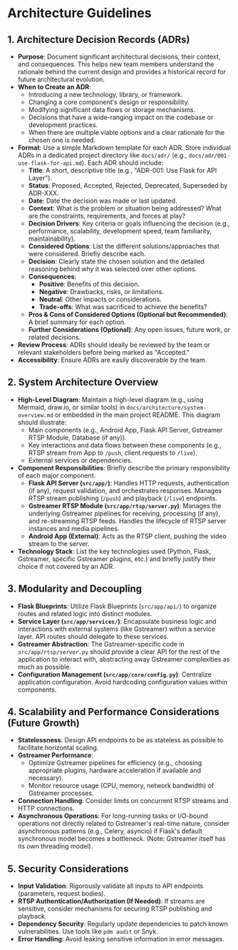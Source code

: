 # Architecture Guidelines

## 1. Architecture Decision Records (ADRs)

- **Purpose**: Document significant architectural decisions, their context, and consequences. This helps new team members understand the rationale behind the current design and provides a historical record for future architectural evolution.
- **When to Create an ADR**:
    - Introducing a new technology, library, or framework.
    - Changing a core component's design or responsibility.
    - Modifying significant data flows or storage mechanisms.
    - Decisions that have a wide-ranging impact on the codebase or development practices.
    - When there are multiple viable options and a clear rationale for the chosen one is needed.
- **Format**: Use a simple Markdown template for each ADR. Store individual ADRs in a dedicated project directory like `docs/adr/` (e.g., `docs/adr/001-use-flask-for-api.md`). Each ADR should include:
    - **Title**: A short, descriptive title (e.g., "ADR-001: Use Flask for API Layer").
    - **Status**: Proposed, Accepted, Rejected, Deprecated, Superseded by ADR-XXX.
    - **Date**: Date the decision was made or last updated.
    - **Context**: What is the problem or situation being addressed? What are the constraints, requirements, and forces at play?
    - **Decision Drivers**: Key criteria or goals influencing the decision (e.g., performance, scalability, development speed, team familiarity, maintainability).
    - **Considered Options**: List the different solutions/approaches that were considered. Briefly describe each.
    - **Decision**: Clearly state the chosen solution and the detailed reasoning behind why it was selected over other options.
    - **Consequences**:
        - **Positive**: Benefits of this decision.
        - **Negative**: Drawbacks, risks, or limitations.
        - **Neutral**: Other impacts or considerations.
        - **Trade-offs**: What was sacrificed to achieve the benefits?
    - **Pros & Cons of Considered Options (Optional but Recommended)**: A brief summary for each option.
    - **Further Considerations (Optional)**: Any open issues, future work, or related decisions.
- **Review Process**: ADRs should ideally be reviewed by the team or relevant stakeholders before being marked as "Accepted."
- **Accessibility**: Ensure ADRs are easily discoverable by the team.

## 2. System Architecture Overview

- **High-Level Diagram**: Maintain a high-level diagram (e.g., using Mermaid, draw.io, or similar tools) in `docs/architecture/system-overview.md` or embedded in the main project README. This diagram should illustrate:
    - Main components (e.g., Android App, Flask API Server, Gstreamer RTSP Module, Database (if any)).
    - Key interactions and data flows between these components (e.g., RTSP stream from App to `/push`, client requests to `/live`).
    - External services or dependencies.
- **Component Responsibilities**: Briefly describe the primary responsibility of each major component.
    - **Flask API Server (`src/app/`)**: Handles HTTP requests, authentication (if any), request validation, and orchestrates responses. Manages RTSP stream publishing (`/push`) and playback (`/live`) endpoints.
    - **Gstreamer RTSP Module (`src/app/rtsp/server.py`)**: Manages the underlying Gstreamer pipelines for receiving, processing (if any), and re-streaming RTSP feeds. Handles the lifecycle of RTSP server instances and media pipelines.
    - **Android App (External)**: Acts as the RTSP client, pushing the video stream to the server.
- **Technology Stack**: List the key technologies used (Python, Flask, Gstreamer, specific Gstreamer plugins, etc.) and briefly justify their choice if not covered by an ADR.

## 3. Modularity and Decoupling

- **Flask Blueprints**: Utilize Flask Blueprints (`src/app/api/`) to organize routes and related logic into distinct modules.
- **Service Layer (`src/app/services/`)**: Encapsulate business logic and interactions with external systems (like Gstreamer) within a service layer. API routes should delegate to these services.
- **Gstreamer Abstraction**: The Gstreamer-specific code in `src/app/rtsp/server.py` should provide a clear API for the rest of the application to interact with, abstracting away Gstreamer complexities as much as possible.
- **Configuration Management (`src/app/core/config.py`)**: Centralize application configuration. Avoid hardcoding configuration values within components.

## 4. Scalability and Performance Considerations (Future Growth)

- **Statelessness**: Design API endpoints to be as stateless as possible to facilitate horizontal scaling.
- **Gstreamer Performance**:
    - Optimize Gstreamer pipelines for efficiency (e.g., choosing appropriate plugins, hardware acceleration if available and necessary).
    - Monitor resource usage (CPU, memory, network bandwidth) of Gstreamer processes.
- **Connection Handling**: Consider limits on concurrent RTSP streams and HTTP connections.
- **Asynchronous Operations**: For long-running tasks or I/O-bound operations not directly related to Gstreamer's real-time nature, consider asynchronous patterns (e.g., Celery, asyncio) if Flask's default synchronous model becomes a bottleneck. (Note: Gstreamer itself has its own threading model).

## 5. Security Considerations

- **Input Validation**: Rigorously validate all inputs to API endpoints (parameters, request bodies).
- **RTSP Authentication/Authorization (If Needed)**: If streams are sensitive, consider mechanisms for securing RTSP publishing and playback.
- **Dependency Security**: Regularly update dependencies to patch known vulnerabilities. Use tools like `pdm audit` or Snyk.
- **Error Handling**: Avoid leaking sensitive information in error messages.

